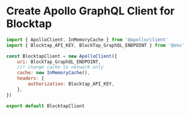 # Create Apollo GraphQL Client for Blocktap

```javascript
import { ApolloClient, InMemoryCache } from '@apollo/client'
import { Blocktap_API_KEY, BlockTap_GraphQL_ENDPOINT } from '@env'

const BlocktapClient = new ApolloClient({
	uri: BlockTap_GraphQL_ENDPOINT,
	//! change cache to network only
	cache: new InMemoryCache(),
	headers: {
		authorization: Blocktap_API_KEY,
	},
})

export default BlocktapClient
```

